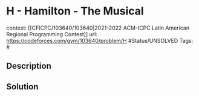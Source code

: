 # H - Hamilton - The Musical

contest: [[CFICPC/103640/103640|2021-2022 ACM-ICPC Latin American Regional Programming Contest]]
url: https://codeforces.com/gym/103640/problem/H
#Status/UNSOLVED
Tags: #

## Description

## Solution

